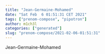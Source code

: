 ```yaml
---
title: "Jean-Germaine-Mohamed"
date: "Sat Feb  6 01:51:31 CET 2021"
tags: ["prenom-compose", "pipotron"]
author: m1ch3l
categories: ["generated"]
slug: "prenom-compose/2021-02-06-01:51:31"
---
```


Jean-Germaine-Mohamed
